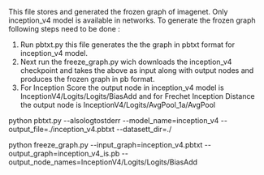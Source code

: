 This file stores and generated the frozen graph of imagenet.
Only inception_v4 model is available in networks.
To generate the frozen graph following steps need to be done :
1. Run pbtxt.py this file generates the the graph in pbtxt format for inception_v4 model.
2. Next run the freeze_graph.py wich downloads the inception_v4 checkpoint and takes the above as input along with output nodes and produces the frozen graph in pb format.
3. For Inception Score the output node in inception_v4 model is  InceptionV4/Logits/Logits/BiasAdd and for Frechet Inception Distance the output node is InceptionV4/Logits/AvgPool_1a/AvgPool

python pbtxt.py    --alsologtostderr   --model_name=inception_v4   --output_file=./inception_v4.pbtxt --datasett_dir=./

python freeze_graph.py --input_graph=inception_v4.pbtxt --output_graph=inception_v4_is.pb --output_node_names=InceptionV4/Logits/Logits/BiasAdd 


